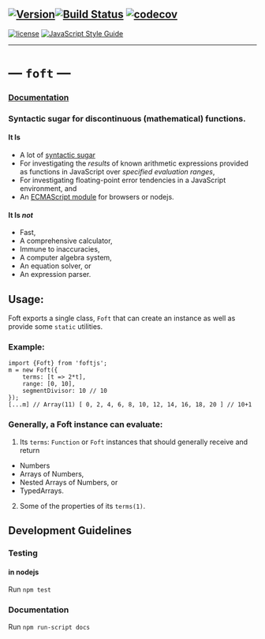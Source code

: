 [![Version](https://img.shields.io/github/package-json/v/anwarhahjjeffersongeorge/foft/master.svg)](https://github.com/anwarhahjjeffersongeorge/foft)[![Build Status](https://travis-ci.com/anwarhahjjeffersongeorge/foft.svg?branch=master)](https://travis-ci.com/anwarhahjjeffersongeorge/foft) [![codecov](https://codecov.io/gh/anwarhahjjeffersongeorge/foft/branch/master/graph/badge.svg)](https://codecov.io/gh/anwarhahjjeffersongeorge/foft)
------------

[![license](https://img.shields.io/github/license/anwarhahjjeffersongeorge/foft.svg)](UNLICENSE) [![JavaScript Style Guide](https://img.shields.io/badge/code_style-standard-blue.svg)](https://standardjs.com)

--------------

# &mdash; `foft` &mdash;
### [Documentation](https://anwarhahjjeffersongeorge.github.io/foft/)


### Syntactic sugar for discontinuous (mathematical) functions.

#### It Is

- A lot of [syntactic sugar](https://en.wikipedia.org/wiki/Syntactic_sugar)
- For investigating the _results_ of known arithmetic expressions provided as functions in JavaScript over _specified evaluation ranges_,
- For investigating floating-point error tendencies in a JavaScript environment, and
- An [ECMAScript module](https://github.com/standard-things/esm) for browsers or nodejs.

#### It Is _not_

- Fast,
- A comprehensive calculator,
- Immune to inaccuracies,
- A computer algebra system,
- An equation solver, or
- An expression parser.

## Usage:
Foft exports a single class, `Foft` that can create an instance as well as provide some `static` utilities.

### Example:
	import {Foft} from 'foftjs';
	m = new Foft({
        terms: [t => 2*t],
        range: [0, 10],
        segmentDivisor: 10 // 10
    });
	[...m] // Array(11) [ 0, 2, 4, 6, 8, 10, 12, 14, 16, 18, 20 ] // 10+1

### Generally, a Foft instance can evaluate:

1. Its `terms`: `Function` or `Foft` instances
that should generally receive and return
  - Numbers
  - Arrays of Numbers,
  - Nested Arrays of Numbers, or
  - TypedArrays.
2. Some of the properties of its `terms(1)`.


## Development Guidelines

### Testing
#### in nodejs
Run `npm test`

### Documentation
Run `npm run-script docs`

